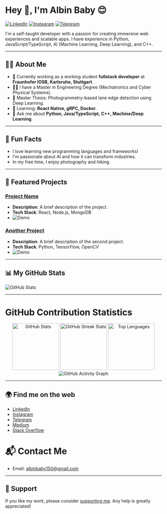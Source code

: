 # Hey 👋, I'm Albin Baby 😊



[![LinkedIn](https://img.shields.io/badge/-LinkedIn-blue?style=flat-square&logo=linkedin)](https://www.linkedin.com/in/albin-babyy/) 
[![Instagram](https://img.shields.io/badge/-Instagram-red?style=flat-square&logo=instagram)](https://www.instagram.com/_._try8yorself_._/) 
[![Telegram](https://img.shields.io/badge/-Telegram-blue?style=flat-square&logo=telegram)](https://t.me/sd_albin_baby)

I'm a self-taught developer with a passion for creating immersive web experiences and scalable apps. I have experience in Python, JavaScript/TypeScript, AI (Machine Learning, Deep Learning), and C++.

---

## 🧑‍💻 **About Me**

- 🚀 Currently working as a working student **fullstack developer** at **Fraunhofer IOSB, Karlsruhe, Stuttgart**.
- 🧑‍🎓  I have a Master in Engineering Degree (Mechatronics and Cyber Physical Systems).
- 🧾 Master Thesis: Photogrammetry-based lane edge detection using Deep Learning.
- 🌱 Learning: **React Native, gRPC, Docker**.
- 💬 Ask me about **Python, Java/TypeScript, C++, Machine/Deep Learning**.

---

## 🎨 **Fun Facts**

- I love learning new programming languages and frameworks!
- I'm passionate about AI and how it can transform industries.
- In my free time, I enjoy photography and hiking.

---

## 🚀 **Featured Projects**

### [Project Name](https://github.com/albinbabyme05/project-link)
- **Description**: A brief description of the project.
- **Tech Stack**: React, Node.js, MongoDB
- ![Demo](https://img.shields.io/badge/Demo-Available-green?style=flat-square)

### [Another Project](https://github.com/albinbabyme05/another-project)
- **Description**: A brief description of the second project.
- **Tech Stack**: Python, TensorFlow, OpenCV
- ![Demo](https://img.shields.io/badge/Demo-Available-green?style=flat-square)

---

## 📊 **My GitHub Stats**

![GitHub Stats](https://github-readme-stats.vercel.app/api?username=albinbabyme05&show_icons=true&hide_title=true&count_private=true&theme=radical)

---

# GitHub Contribution Statistics

<div align="center">
  <img src="https://github-readme-stats.vercel.app/api?username=albinbabyme05&show_icons=true&theme=radical" alt="GitHub Stats" height="150">
  <img src="https://streak-stats.demolab.com?user=albinbabyme05&theme=radical" alt="GitHub Streak Stats" height="150">
  <img src="https://github-readme-stats.vercel.app/api/top-langs/?username=albinbabyme05&layout=compact&theme=radical" alt="Top Languages" height="150">
</div>

<div align="center">
  <img src="https://github-readme-activity-graph.vercel.app/graph?username=albinbabyme05&theme=radical" alt="GitHub Activity Graph">
</div>

---

## 🌍 Find me on the web
- [LinkedIn](https://www.linkedin.com/in/albin-babyy/)
- [Instagram](https://www.instagram.com/_._try8yorself_._/)
- [Telegram](https://t.me/sd_albin_baby)
- [Medium](https://medium.com/@albinbaby)
- [Stack Overflow](https://stackoverflow.com/users/1234567/albin-baby)

# 📬 **Contact Me**

- Email: albinbaby150@gmail.com

---

## 💖 **Support**

If you like my work, please consider [supporting me](https://www.buymeacoffee.com/albinbaby). Any help is greatly appreciated!
